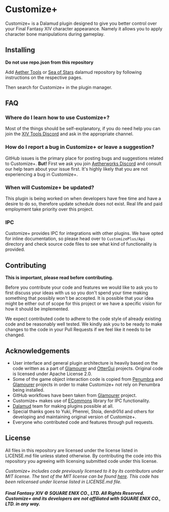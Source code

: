 # Customize+
Customize+ is a Dalamud plugin designed to give you better control over your Final Fantasy XIV character appearance. Namely it allows you to apply character bone manipulations during gameplay.

## Installing
**Do not use repo.json from this repository**

Add [Aether Tools](https://github.com/Aether-Tools/DalamudPlugins) or [Sea of Stars](https://github.com/Ottermandias/SeaOfStars) dalamud repository by following instructions on the respective pages. 

Then search for Customize+ in the plugin manager.

## FAQ

### Where do I learn how to use Customize+?
Most of the things should be self-explanatory, if you do need help you can join the [XIV Tools Discord](https://discord.gg/KvGJCCnG8t) and ask in the appropriate channel.

### How do I report a bug in Customize+ or leave a suggestion?
GitHub issues is the primary place for posting bugs and suggestions related to Customize+. **But!** First we ask you join [Aetherworks Discord](https://discord.gg/KvGJCCnG8t) and consult our help team about your issue first. It's highly likely that you are not experiencing a bug in Customize+.

### When will Customize+ be updated?
This plugin is being worked on when developers have free time and have a desire to do so, therefore update schedule does not exist. Real life and paid employment take priority over this project.

### IPC
Customize+ provides IPC for integrations with other plugins. We have opted for inline documentation, so please head over to `CustomizePlus/Api` directory and check source code files to see what kind of functionality is provided.

## Contributing
**This is important, please read before contributing.**

Before you contribute your code and features we would like to ask you to first discuss your ideas with us so you don't spend your time making something that possibly won't be accepted. It is possible that your idea might be either out of scope for this project or we have a specific vision for how it should be implemented.

We expect contributed code to adhere to the code style of already existing code and be reasonably well tested. We kindly ask you to be ready to make changes to the code in your Pull Requests if we feel like it needs to be changed.

## Acknowledgements
* User interface and general plugin architecture is heavily based on the code written as a part of [Glamourer](https://github.com/Ottermandias/Glamourer) and [OtterGui](https://github.com/Ottermandias/OtterGui/) projects. Original code is licensed under Apache License 2.0.
* Some of the game object interaction code is copied from [Penumbra](https://github.com/xivdev/Penumbra) and [Glamourer](https://github.com/Ottermandias/Glamourer) projects in order to make Customize+ not rely on Penumbra being installed.
* GitHub workflows have been taken from [Glamourer](https://github.com/Ottermandias/Glamourer) project.
* Customize+ makes use of [ECommons](https://github.com/NightmareXIV/ECommons) library for IPC functionality.
* [Dalamud](https://github.com/goatcorp/Dalamud) team for making plugins possible at all.
* Special thanks goes to Yuki, Phenrei, Stoia, dendr01d and others for developing and maintaining original version of Customize+.
* Everyone who contributed code and features through pull requests.

## License
All files in this repository are licensed under the license listed in LICENSE.md file unless stated otherwise. By contributing the code into this repository you agreeing with licensing submitted code under this license.

*Customize+ includes code previously licensed to it by its contributors under MIT license. The text of the MIT license can be found [here](https://opensource.org/license/mit/). This code has been relicensed under license listed in LICENSE.md file.*

##### Final Fantasy XIV © SQUARE ENIX CO., LTD. All Rights Reserved. Customize+ and its developers are not affiliated with SQUARE ENIX CO., LTD. in any way.
